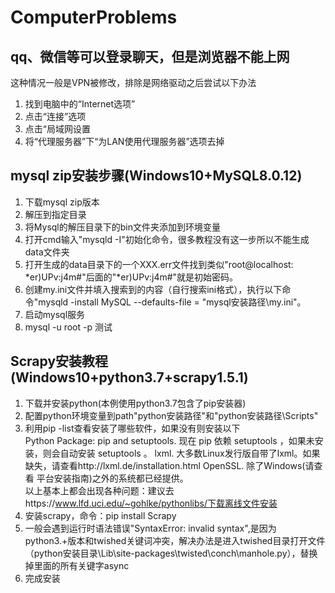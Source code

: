 # ComputerProblems
## qq、微信等可以登录聊天，但是浏览器不能上网  
这种情况一般是VPN被修改，排除是网络驱动之后尝试以下办法  
1. 找到电脑中的“Internet选项”  
2. 点击“连接”选项  
3. 点击“局域网设置  
4. 将“代理服务器”下“为LAN使用代理服务器”选项去掉
## mysql zip安装步骤(Windows10+MySQL8.0.12)
1.  下载mysql zip版本
2.  解压到指定目录
3. 将Mysql的解压目录下的bin文件夹添加到环境变量
4. 打开cmd输入"mysqld -I"初始化命令，很多教程没有这一步所以不能生成data文件夹
5. 打开生成的data目录下的一个XXX.err文件找到类似"root@localhost: *er)UPv:j4m#"后面的"*er)UPv:j4m#"就是初始密码。
6. 创建my.ini文件并填入搜索到的内容（自行搜索ini格式），执行以下命令"mysqld -install MySQL --defaults-file = "mysql安装路径\my.ini"。
7. 启动mysql服务
8. mysql -u root -p 测试
## Scrapy安装教程(Windows10+python3.7+scrapy1.5.1)
1. 下载并安装python(本例使用python3.7包含了pip安装器)
2. 配置python环境变量到path"python安装路径"和"python安装路径\Scripts"
3. 利用pip -list查看安装了哪些软件，如果没有则安装以下  
  Python Package: pip and setuptools. 现在 pip 依赖 setuptools ，如果未安装，则会自动安装 setuptools 。
  lxml. 大多数Linux发行版自带了lxml。如果缺失，请查看http://lxml.de/installation.html
  OpenSSL. 除了Windows(请查看 平台安装指南)之外的系统都已经提供。  
  以上基本上都会出现各种问题：建议去https://www.lfd.uci.edu/~gohlke/pythonlibs/下载离线文件安装
4. 安装scrapy，命令：pip install Scrapy
5. 一般会遇到运行时语法错误"SyntaxError: invalid syntax",是因为python3.+版本和twished关键词冲突，解决办法是进入twished目录打开文件（python安装目录\Lib\site-packages\twisted\conch\manhole.py），替换掉里面的所有关键字async
6. 完成安装
